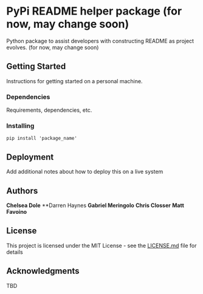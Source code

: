 # PyPi README helper package (for now, may change soon)

Python package to assist developers with constructing README as project evolves. (for now, may change soon)

## Getting Started

Instructions for getting started on a personal machine.

### Dependencies

Requirements, dependencies, etc.

### Installing

```
pip install 'package_name'
```

## Deployment

Add additional notes about how to deploy this on a live system

## Authors

**Chelsea Dole**
**Darren Haynes
**Gabriel Meringolo**
**Chris Closser**
**Matt Favoino**

## License

This project is licensed under the MIT License - see the [LICENSE.md](LICENSE.md) file for details

## Acknowledgments

TBD
